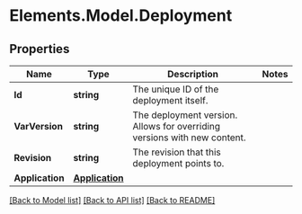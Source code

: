 # Elements.Model.Deployment

## Properties

Name | Type | Description | Notes
------------ | ------------- | ------------- | -------------
**Id** | **string** | The unique ID of the deployment itself. | 
**VarVersion** | **string** | The deployment version. Allows for overriding versions with new content. | 
**Revision** | **string** | The revision that this deployment points to. | 
**Application** | [**Application**](Application.md) |  | 

[[Back to Model list]](../README.md#documentation-for-models) [[Back to API list]](../README.md#documentation-for-api-endpoints) [[Back to README]](../README.md)

